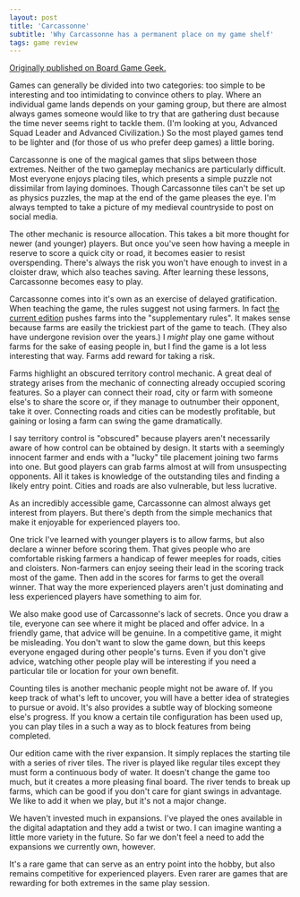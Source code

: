 ```yaml
---
layout: post
title: 'Carcassonne'
subtitle: 'Why Carcassonne has a permanent place on my game shelf'
tags: game review
---
```


[Originally published on Board Game
Geek.](https://boardgamegeek.com/thread/2435663)


Games can generally be divided into two categories: too simple to be interesting and too intimidating to convince others to play. Where an individual game lands depends on your gaming group, but there are almost always games someone would like to try that are gathering dust because the time never seems right to tackle them. (I'm looking at you, Advanced Squad Leader and Advanced Civilization.) So the most played games tend to be lighter and (for those of us who prefer deep games) a little boring.

Carcassonne is one of the magical games that slips between those extremes. Neither of the two gameplay mechanics are particularly difficult. Most everyone enjoys placing tiles, which presents a simple puzzle not dissimilar from laying dominoes. Though Carcassonne tiles can't be set up as physics puzzles, the map at the end of the game pleases the eye. I'm always tempted to take a picture of my medieval countryside to post on social media.

The other mechanic is resource allocation. This takes a bit more thought for newer (and younger) players. But once you've seen how having a meeple in reserve to score a quick city or road, it becomes easier to resist overspending. There's always the risk you won't have enough to invest in a cloister draw, which also teaches saving. After learning these lessons, Carcassonne becomes easy to play.

Carcassonne comes into it's own as an exercise of delayed gratification. When teaching the game, the rules suggest not using farmers. In fact <a href="https://www.zmangames.com/en/products/carcassonne/" target="_blank" class="postlink" rel="nofollow noreferrer noopener">the current edition</a> pushes farms into the "supplementary rules". It makes sense because farms are easily the trickiest part of the game to teach. (They also have undergone revision over the years.) I <i>might</i> play one game without farms for the sake of easing people in, but I find the game is a lot less interesting that way. Farms add reward for taking a risk.

Farms highlight an obscured territory control mechanic. A great deal of strategy arises from the mechanic of connecting already occupied scoring features. So a player can connect their road, city or farm with someone else's to share the score or, if they manage to outnumber their opponent, take it over. Connecting roads and cities can be modestly profitable, but gaining or losing a farm can swing the game dramatically. 

I say territory control is "obscured" because players aren't necessarily aware of how control can be obtained by design. It starts with a seemingly innocent farmer and ends with a "lucky" tile placement joining two farms into one. But good players can grab farms almost at will from unsuspecting opponents. All it takes is knowledge of the outstanding tiles and finding a likely entry point. Cities and roads are also vulnerable, but less lucrative.

As an incredibly accessible game, Carcassonne can almost always get interest from players. But there's depth from the simple mechanics that make it enjoyable for experienced players too. 

One trick I've learned with younger players is to allow farms, but also declare a winner before scoring them. That gives people who are comfortable risking farmers a handicap of fewer meeples for roads, cities and cloisters. Non-farmers can enjoy seeing their lead in the scoring track most of the game. Then add in the scores for farms to get the overall winner. That way the more experienced players aren't just dominating and less experienced players have something to aim for. 

We also make good use of Carcassonne's lack of secrets. Once you draw a tile, everyone can see where it might be placed and offer advice. In a friendly game, that advice will be genuine. In a competitive game, it might be misleading. You don't want to slow the game down, but this keeps everyone engaged during other people's turns. Even if you don't give advice, watching other people play will be interesting if you need a particular tile or location for your own benefit. 

Counting tiles is another mechanic people might not be aware of. If you keep track of what's left to uncover, you will have a better idea of strategies to pursue or avoid. It's also provides a subtle way of blocking someone else's progress. If you know a certain tile configuration has been used up, you can play tiles in a such a way as to block features from being completed.

Our edition came with the river expansion. It simply replaces the starting tile with a series of river tiles. The river is played like regular tiles except they must form a continuous body of water. It doesn't change the game too much, but it creates a more pleasing final board. The river tends to break up farms, which can be good if you don't care for giant swings in advantage. We like to add it when we play, but it's not a major change.

We haven't invested much in expansions. I've played the ones available in the digital adaptation and they add a twist or two. I can imagine wanting a little more variety in the future. So far we don't feel a need to add the expansions we currently own, however. 

It's a rare game that can serve as an entry point into the hobby, but also remains competitive for experienced players. Even rarer are games that are rewarding for both extremes in the same play session. 
